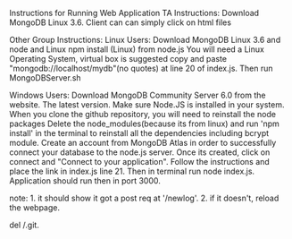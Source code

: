 Instructions for Running Web Application
TA Instructions:
Download MongoDB Linux 3.6.
Client can can simply click on html files

Other Group Instructions:
Linux Users:
Download MongoDB Linux 3.6 and node and Linux
npm install <dne packages>(Linux) from node.js
You will need a Linux Operating System, virtual box is suggested
copy and paste "mongodb://localhost/mydb"(no quotes) at line 20 of index.js. 
Then run MongoDBServer.sh

Windows Users:
Download MongoDB Community Server 6.0 from the website. The latest version.
Make sure Node.JS is installed in your system.
When you clone the github repository, you will need to reinstall the node packages
Delete the node_modules(because its from linux) and run 'npm install' in the terminal to reinstall all the dependencies including bcrypt module.
Create an account from MongoDB Atlas in order to successfully connect your database to the node.js server.
Once its created, click on connect and "Connect to your application". Follow the instructions and place the link in index.js line 21.
Then in terminal run node index.js. Application should run then in port 3000.



note: 1. it should show it got a post req at '/newlog'. 2. if it doesn't, reload the webpage.

del /.git.


